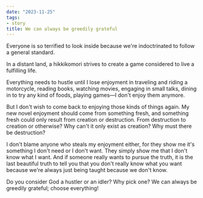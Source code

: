 ```yaml
---
date: "2023-11-25"
tags:
- story
title: We can always be greedily grateful
---
```


Everyone is so terrified to look inside because we're indoctrinated to follow a general standard.

In a distant land, a hikkikomori strives to create a game considered to live a fulfilling life.

Everything needs to hustle until I lose enjoyment in traveling and riding a motorcycle, reading books, watching movies, engaging in small talks, dining in to try any kind of foods, playing games—I don't enjoy them anymore.

But I don't wish to come back to enjoying those kinds of things again. My new novel enjoyment should come from something fresh, and something fresh could only result from creation or destruction. From destruction to creation or otherwise? Why can't it only exist as creation? Why must there be destruction?

I don't blame anyone who steals my enjoyment either, for they show me it's something I don't need or I don't want. They simply show me that I don't know what I want. And if someone really wants to pursue the truth, it is the last beautiful truth to tell you that you don't really know what you want because we're always just being taught because we don't know.

Do you consider God a hustler or an idler? Why pick one? We can always be greedily grateful; choose everything!